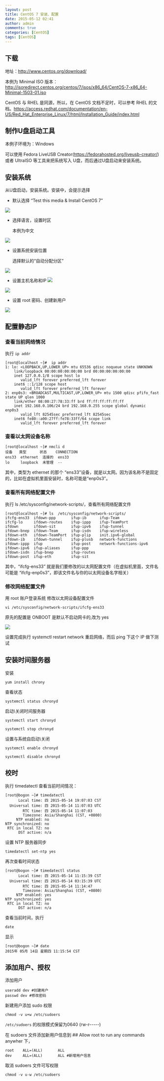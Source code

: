 ```yaml
---
layout: post
title: CentOS 7 安装、配置
date: 2015-05-12 02:41
author: admin
comments: true
categories: [CentOS]
tags: [CentOS]
---
```


## 下载

地址：<http://www.centos.org/download/>

本例为 Minimal ISO 版本：<http://isoredirect.centos.org/centos/7/isos/x86_64/CentOS-7-x86_64-Minimal-1503-01.iso>

CentOS 与 RHEL 是同源，所以，在 CentOS 文档不足时，可以参考 RHEL 的文档。<https://access.redhat.com/documentation/en-US/Red_Hat_Enterprise_Linux/7/html/Installation_Guide/index.html>

<!-- more -->

## 制作U盘启动工具

本例子环境为：Windows

可以使用 Fedora LiveUSB Creator(<https://fedorahosted.org/liveusb-creator/>) 或者 UltraISO 等工具来把系统写入 U盘，而后通过U盘启动来安装系统。

## 安装系统

从U盘启动，安装系统。安装中，会提示选择

* 默认选择 “Test this media & Install CentOS 7”

![](http://99btgc01.info/uploads/2015/06/001.png)


* 选择语言，设置时区

  本例为中文

![](http://99btgc01.info/uploads/2015/06/002.png)

* 设置系统安装位置

  选择默认的“自动分配分区”

![](http://99btgc01.info/uploads/2015/05/003%286%29.jpg)

* 设置主机名称和IP
![](http://99btgc01.info/uploads/2015/06/003.png)

![](http://99btgc01.info/uploads/2015/06/004.png)

* 设置 root 密码、创建新用户

![](http://99btgc01.info/uploads/2015/05/004%283%29.jpg)


## 配置静态IP

### 查看当前网络情况

执行 `ip addr` 
    
    [root@localhost ~]#  ip addr
    1: lo: <LOOPBACK,UP,LOWER_UP> mtu 65536 qdisc noqueue state UNKNOWN
        link/loopback 00:00:00:00:00:00 brd 00:00:00:00:00:00
        inet 127.0.0.1/8 scope host lo
           valid_lft forever preferred_lft forever
        inet6 ::1/128 scope host
           valid_lft forever preferred_lft forever
    2: enp0s3: <BROADCAST,MULTICAST,UP,LOWER_UP> mtu 1500 qdisc pfifo_fast state UP qlen 1000
        link/ether 08:00:27:78:33:ff brd ff:ff:ff:ff:ff:ff
        inet 192.168.0.106/24 brd 192.168.0.255 scope global dynamic enp0s3
           valid_lft 82545sec preferred_lft 82545sec
        inet6 fe80::a00:27ff:fe78:33ff/64 scope link
           valid_lft forever preferred_lft forever
    
### 查看以太网设备名称

    [root@localhost ~]# nmcli d
    设备   类型      状态    CONNECTION
    ens33  ethernet  连接的  ens33
    lo     loopback  未管理  --

其中，类型为 ethernet 的那个 “ens33”设备，就是以太网。因为该名称不是固定的，比如在虚拟机里面安装时，名称可能是“enp0s3”。

### 查看所有网络配置文件

执行 ls /etc/sysconfig/network-scripts/，查看所有网络配置文件


    [root@localhost ~]# ls  /etc/sysconfig/network-scripts/
    ifcfg-ens33  ifdown-ppp       ifup-ib      ifup-Team
    ifcfg-lo     ifdown-routes    ifup-ippp    ifup-TeamPort
    ifdown       ifdown-sit       ifup-ipv6    ifup-tunnel
    ifdown-bnep  ifdown-Team      ifup-isdn    ifup-wireless
    ifdown-eth   ifdown-TeamPort  ifup-plip    init.ipv6-global
    ifdown-ib    ifdown-tunnel    ifup-plusb   network-functions
    ifdown-ippp  ifup             ifup-post    network-functions-ipv6
    ifdown-ipv6  ifup-aliases     ifup-ppp
    ifdown-isdn  ifup-bnep        ifup-routes
    ifdown-post  ifup-eth         ifup-sit

其中，“ifcfg-ens33” 就是我们要修改的以太网配置文件（在虚拟机里面，文件名可能是 “ifcfg-enp0s3”，即该文件名与你的以太网设备名字相关）

### 修改网络配置文件

用 root 账户登录系统 修改以太网设备配置文件

    vi /etc/sysconfig/network-scripts/ifcfg-ens33
  
原先的配置是 ONBOOT 是默认不启动网卡的,改为 yes


![](http://99btgc01.info/uploads/2015/06/005.png)

设置完成执行 systemctl restart network 重启网络，而后 ping 下这个 IP 做下测试

## 安装时间服务器

安装

	yum install chrony

查看状态

	systemctl status chronyd

启动\关闭时间服务器

	systemctl start chronyd

	systemctl stop chronyd

设置与系统自启动\关闭

	systemctl enable chronyd

	systemctl disable chronyd

## 校时

执行 timedatectl 查看当前时间情况：

    [root@bogon ~]# timedatectl
          Local time: 四 2015-05-14 19:07:03 CST
      Universal time: 四 2015-05-14 11:07:03 UTC
            RTC time: 四 2015-05-14 11:07:03
            Timezone: Asia/Shanghai (CST, +0800)
         NTP enabled: no
    NTP synchronized: no
     RTC in local TZ: no
          DST active: n/a

设置 NTP 服务器同步

    timedatectl set-ntp yes 

再次查看时间状态

    [root@bogon ~]# timedatectl status
          Local time: 四 2015-05-14 11:15:39 CST
      Universal time: 四 2015-05-14 03:15:39 UTC
            RTC time: 四 2015-05-14 11:14:47
            Timezone: Asia/Shanghai (CST, +0800)
         NTP enabled: yes
    NTP synchronized: yes
     RTC in local TZ: no
          DST active: n/a
      
查看当前时间，执行

    date

显示

    [root@bogon ~]# date
    2015年 05月 14日 星期四 11:15:54 CST

##  添加用户、授权

添加用户

    useradd dev #创建用户  
    passwd dev #修改密码 
    
   
新建用户添加 sudo 权限

    chmod -v u+w /etc/sudoers  
    
`/etc/sudoers` 的权限模式保留为0640 (rw-r-----)  

在 sudoers 文件添加新用户信息到 ## Allow root to run any commands anywher 下，
 
    root    ALL=(ALL)       ALL  
    dev     ALL=(ALL)       ALL #新增用户信息  
    
取消 sudoers 文件可写权限

    chmod -v u-w /etc/sudoers  